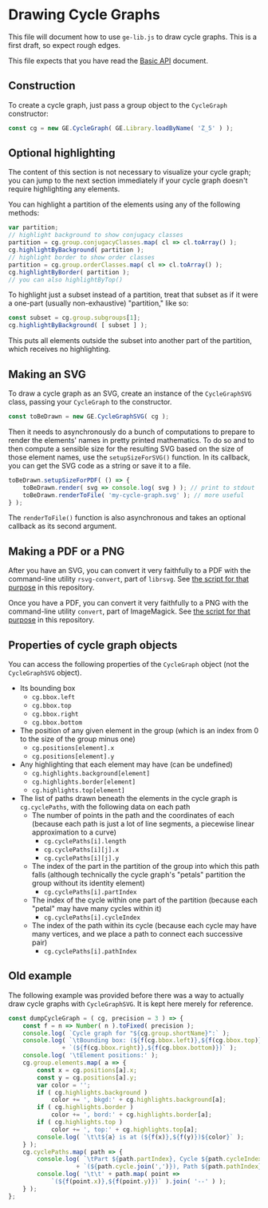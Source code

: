 
# Drawing Cycle Graphs

This file will document how to use `ge-lib.js` to draw cycle graphs.
This is a first draft, so expect rough edges.

This file expects that you have read the
[Basic API](basic-api.md) document.

## Construction

To create a cycle graph, just pass a group object to the `CycleGraph`
constructor:

```js
const cg = new GE.CycleGraph( GE.Library.loadByName( 'Z_5' ) );
```

## Optional highlighting

The content of this section is not necessary to visualize your
cycle graph; you can jump to the next section immediately if your
cycle graph doesn't require highlighting any elements.

You can highlight a partition of the elements using any of the
following methods:

```js
var partition;
// highlight background to show conjugacy classes
partition = cg.group.conjugacyClasses.map( cl => cl.toArray() );
cg.highlightByBackground( partition );
// highlight border to show order classes
partition = cg.group.orderClasses.map( cl => cl.toArray() );
cg.highlightByBorder( partition );
// you can also highlightByTop()
```

To highlight just a subset instead of a partition, treat that subset
as if it were a one-part (usually non-exhaustive) "partition," like so:

```js
const subset = cg.group.subgroups[1];
cg.highlightByBackground( [ subset ] );
```

This puts all elements outside the subset into another part of the
partition, which receives no highlighting.

## Making an SVG

To draw a cycle graph as an SVG, create an instance of the
`CycleGraphSVG` class, passing your `CycleGraph` to the constructor.

```js
const toBeDrawn = new GE.CycleGraphSVG( cg );
```

Then it needs to asynchronously do a bunch of computations to prepare
to render the elements' names in pretty printed mathematics.  To do
so and to then compute a sensible size for the resulting SVG based on
the size of those element names, use the `setupSizeForSVG()` function.
In its callback, you can get the SVG code as a string or save it to a
file.

```js
toBeDrawn.setupSizeForPDF( () => {
    toBeDrawn.render( svg => console.log( svg ) ); // print to stdout
    toBeDrawn.renderToFile( 'my-cycle-graph.svg' ); // more useful
} );
```

The `renderToFile()` function is also asynchronous and takes an
optional callback as its second argument.

## Making a PDF or a PNG

After you have an SVG, you can convert it very faithfully to a PDF
with the command-line utility `rsvg-convert`, part of `librsvg`.  See
[the script for that purpose](./topdf.sh) in this repository.

Once you have a PDF, you can convert it very faithfully to a PNG
with the command-line utility `convert`, part of ImageMagick.  See
[the script for that purpose](./topng.sh) in this repository.

## Properties of cycle graph objects

You can access the following properties of the `CycleGraph` object
(not the `CycleGraphSVG` object).

 * Its bounding box
    * `cg.bbox.left`
    * `cg.bbox.top`
    * `cg.bbox.right`
    * `cg.bbox.bottom`
 * The position of any given element in the group (which is an index
   from 0 to the size of the group minus one)
    * `cg.positions[element].x`
    * `cg.positions[element].y`
 * Any highlighting that each element may have (can be undefined)
    * `cg.highlights.background[element]`
    * `cg.highlights.border[element]`
    * `cg.highlights.top[element]`
 * The list of paths drawn beneath the elements in the cycle graph
   is `cg.cyclePaths`, with the following data on each path
    * The number of points in the path and the coordinates of each
      (because each path is just a lot of line segments, a piecewise
      linear approximation to a curve)
       * `cg.cyclePaths[i].length`
       * `cg.cyclePaths[i][j].x`
       * `cg.cyclePaths[i][j].y`
    * The index of the part in the partition of the group into which
      this path falls (although technically the cycle graph's "petals"
      partition the group without its identity element)
       * `cg.cyclePaths[i].partIndex`
    * The index of the cycle within one part of the partition (because
      each "petal" may have many cycles within it)
       * `cg.cyclePaths[i].cycleIndex`
    * The index of the path within its cycle (because each cycle may
      have many vertices, and we place a path to connect each
      successive pair)
       * `cg.cyclePaths[i].pathIndex`

## Old example

The following example was provided before there was a way to actually draw
cycle graphs with `CycleGraphSVG`.  It is kept here merely for reference.

```js
const dumpCycleGraph = ( cg, precision = 3 ) => {
    const f = n => Number( n ).toFixed( precision );
    console.log( `Cycle graph for "${cg.group.shortName}":` );
    console.log( `\tBounding box: (${f(cg.bbox.left)},${f(cg.bbox.top)})--`
               + `(${f(cg.bbox.right)},${f(cg.bbox.bottom)})` );
    console.log( '\tElement positions:' );
    cg.group.elements.map( a => {
        const x = cg.positions[a].x;
        const y = cg.positions[a].y;
        var color = '';
        if ( cg.highlights.background )
            color += ', bkgd:' + cg.highlights.background[a];
        if ( cg.highlights.border )
            color += ', bord:' + cg.highlights.border[a];
        if ( cg.highlights.top )
            color += ', top:' + cg.highlights.top[a];
        console.log( `\t\t${a} is at (${f(x)},${f(y)})${color}` );
    } );
    cg.cyclePaths.map( path => {
        console.log( `\tPart ${path.partIndex}, Cycle ${path.cycleIndex} `
                   + `(${path.cycle.join(',')}), Path ${path.pathIndex}:` );
        console.log( '\t\t' + path.map( point =>
            `(${f(point.x)},${f(point.y)})` ).join( '--' ) );
    } );
};
```
